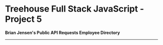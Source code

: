 # Treehouse Full Stack JavaScript - Project 5

**Brian Jensen's Public API Requests Employee Directory**

---